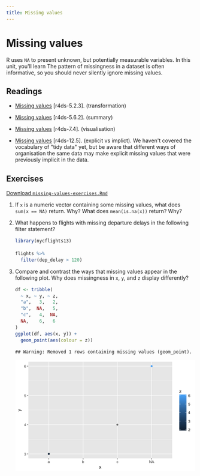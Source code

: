 ```yaml
---
title: Missing values
---
```


<!-- Generated automatically from missing-values.yml. Do not edit by hand -->

# Missing values

R uses `NA` to present unknown, but potentially measurable variables. In this
unit, you'll learn The pattern of missingness in a dataset is often
informative, so you should never silently ignore missing values.

## Readings

  * [Missing values](http://r4ds.had.co.nz/transform.html#missing-values) [r4ds-5.2.3].
    (transformation)

  * [Missing values](http://r4ds.had.co.nz/transform.html#missing-values-1) [r4ds-5.6.2].
    (summary)

  * [Missing values](http://r4ds.had.co.nz/exploratory-data-analysis.html#missing-values-2) [r4ds-7.4].
    (visualisation)

  * [Missing values](http://r4ds.had.co.nz/tidy-data.html#missing-values-3) [r4ds-12.5].
    (explicit vs implict). We haven't covered the vocabulary of "tidy data"
    yet, but be aware that different ways of organisation the same data may
    make explicit missing values that were previously implicit in the data.


## Exercises
[Download `missing-values-exercises.Rmd`](missing-values-exercises.Rmd)


1.  If `x` is a numeric vector containing some missing values, what does `sum(x == NA)` return. Why? What does `mean(is.na(x))` return? Why?

2.  What happens to flights with missing departure delays in the following filter statement?

    ``` r
    library(nycflights13)

    flights %>% 
      filter(dep_delay > 120)
    ```

3.  Compare and contrast the ways that missing values appear in the following plot. Why does missingness in `x`, `y`, and `z` display differently?

    ``` r
    df <- tribble(
      ~ x, ~ y, ~ z,
      "a",   3,   2,
      "b",  NA,   5,
      "c",   4,  NA,
      NA,    6,   6
    )
    ggplot(df, aes(x, y)) +
      geom_point(aes(colour = z))
    ```

        ## Warning: Removed 1 rows containing missing values (geom_point).

    ![](missing-values-exercises_files/figure-markdown_github/unnamed-chunk-2-1.png)

